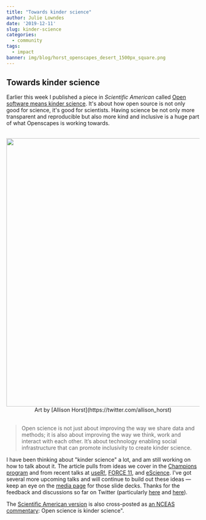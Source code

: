 ```yaml
---
title: "Towards kinder science"
author: Julie Lowndes
date: '2019-12-11'
slug: kinder-science
categories:
  - community
tags:
  - impact
banner: img/blog/horst_openscapes_desert_1500px_square.png
---
```


## Towards kinder science

Earlier this week I published a piece in *Scientific American* called [Open software means kinder science](https://blogs.scientificamerican.com/observations/open-software-means-kinder-science/). 
It's about how open source is not only good for science, it's good for scientists. Having science be not only more transparent and reproducible but also more kind and inclusive is a huge part of what Openscapes is working towards. 

<br> 
<center>
  <a><img src="/img/horst_openscapes_desert_1500px.png" width="700px"></a>
  <figcaption>Art by [Allison Horst](https://twitter.com/allison_horst)</figcaption>
</center>  

<br>

> Open science is not just about improving the way we share data and methods; it is also about improving the way we think, work and interact with each other. It’s about technology enabling social infrastructure that can promote inclusivity to create kinder science. 


I have been thinking about "kinder science" a lot, and am still working on how to talk about it. The article pulls from ideas we cover in the [Champions program](/champions) and from recent talks at
[useR!](/blog/2019/08/22/user-keynote/), [FORCE 11](https://zenodo.org/record/3497306#.Xbs3WSV7nOQ), and [eScience](https://openscapes.github.io/slides/betterscience/escience#1). I've got several more upcoming talks and will continue to build out these ideas — keep an eye on the [media page](/media) for those slide decks. Thanks for the feedback and discussions so far on Twitter (particularly [here](https://twitter.com/juliesquid/status/1204460342333468672) and [here](https://twitter.com/nceas/status/1204446929981063169)).

The [Scientific American version](https://blogs.scientificamerican.com/observations/open-software-means-kinder-science/) is also cross-posted as [an NCEAS commentary](https://www.nceas.ucsb.edu/news/open-science-kinder-science): Open science is kinder science". 



<!---

This is really important, because working with data all day without being trained and supported isa demoralizing and lonely experience, that means scientists spend a good chunk of time feeling deflated and isolated. That is not how science is supposed to be, how innovation is supposed to happen! 

Open software can bring people together and make them feel empowered

This is why I love the storytelling with Star Wars that were part of [my useR! keynote](/blog/2019/08/22/user-keynote/) this summer — we can emphasize with how Luke Skywalker feels when he has crashed his plane on Degabah. And we understand how empowered he feels when he learns the Force. 

Epathizing with scientists is a critical part of the open science movement. 

I've been feeling and thinking about kinder science a lot but have only recently gotten bolder saying this out loud, because it can sound a bit strange. But I've found — from my own lived experience and through teaching and mentoring others — that an important step to participating in open science is to . And that's about how it makes people feel as a human being as well as what it enables them to do. And how it can make them feel is awesome. 
 
But it's something I've started feeling more confident talking about, having spent time not only with the #rstats communities but also with open communities like Mozilla and FORCE. And it comes down to this: People get jazzed about open data science when we we talk about how awesome and empowering it makes you feel. 



includes some things I've been thinking about and have started including in presentations: 

Open science is not just about improving the way we share data and methods; it is also about improving the way we think, work and interact with each other. It’s about technology enabling social infrastructure that can promote inclusivity to create kinder science. 

Kindness : getting bolder

Kicking  a lot of these ideas around for awhile. 

demoralizing and lonely analyses don't make for happy and innovative scientists

--->

<br> 


